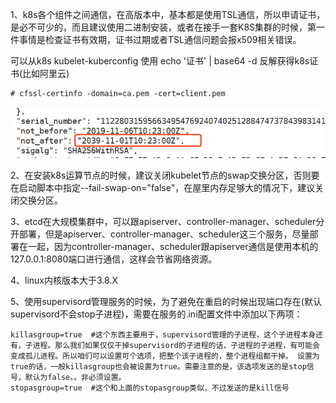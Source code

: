 1、k8s各个组件之间通信，在高版本中，基本都是使用TSL通信，所以申请证书，是必不可少的，而且建议使用二进制安装，或者在接手一套K8S集群的时候，第一件事情是检查证书有效期，证书过期或者TSL通信问题会报x509相关错误。

可以从k8s kubelet-kuberconfig 使用 echo '证书' | base64 -d 反解获得k8s证书(比如阿里云)

```
# cfssl-certinfo -domain=ca.pem -cert=client.pem
```

![img](%E4%BA%8C%E8%BF%9B%E5%88%B6%E5%AE%89%E8%A3%85kubernetes%EF%BC%88%E4%B8%83%EF%BC%89%20%E9%83%A8%E7%BD%B2%E7%9F%A5%E8%AF%86%E7%82%B9%E6%80%BB%E7%BB%93.assets/1034759-20191120110308446-345298667.png)

 

 

2、在安装k8s运算节点的时候，建议关闭kubelet节点的swap交换分区，否则要在启动脚本中指定--fail-swap-on="false"，在屋里内存足够大的情况下，建议关闭交换分区。

 

3、etcd在大规模集群中，可以跟apiserver、controller-manager、scheduler分开部署，但是apiserver、controller-manager、scheduler这三个服务，尽量部署在一起，因为controller-manager、scheduler跟apiserver通信是使用本机的127.0.0.1:8080端口进行通信，这样会节省网络资源。

 

4、linux内核版本大于3.8.X

 

5、使用supervisord管理服务的时候，为了避免在重启的时候出现端口存在(默认supervisord不会stop子进程)，需要在服务的.ini配置文件中添加以下两项：

```
killasgroup=true  #这个东西主要用于，supervisord管理的子进程，这个子进程本身还有，子进程。那么我们如果仅仅干掉supervisord的子进程的话，子进程的子进程，有可能会变成孤儿进程。所以咱们可以设置可个选项，把整个该子进程的，整个进程组都干掉。 设置为true的话，一般killasgroup也会被设置为true。需要注意的是，该选项发送的是stop信号，默认为false。。非必须设置。
stopasgroup=true  #这个和上面的stopasgroup类似，不过发送的是kill信号
```